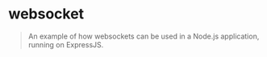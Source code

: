 # websocket
> An example of how websockets can be used in a Node.js application, running on ExpressJS.
